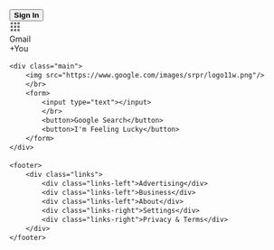 <html>
<head>
	<base href="https://github.com/sophiescott/google-homepage/blob/master/README.md#google-homepage">
	<title>Google</title>
	<link type="text/css" rel="stylesheet" href="./stylesheet.css"
</head>
<body>
	<div class="nav">
		<nav>
	<!DOCTYPE html>
		<div class="navi"><button><strong>Sign In</strong></button></div>
			<div class="navi"><img src="https://raw.githubusercontent.com/mach1010/odin/master/html_css/assets/apps-icon.png"></img></div>
			<div class="navi">Gmail</div>
			<div class="navi">+You</div>
		</nav>
	</div>

	<div class="main">
		<img src="https://www.google.com/images/srpr/logo11w.png"/>
		</br>
		<form>
			<input type="text"></input>
			</br>
			<button>Google Search</button>
			<button>I'm Feeling Lucky</button>
		</form>
	</div>

	<footer>
		<div class="links">
			<div class="links-left">Advertising</div>
			<div class="links-left">Business</div>
			<div class="links-left">About</div>
			<div class="links-right">Settings</div>
			<div class="links-right">Privacy & Terms</div>
		</div>
	</footer>
	

</body>
